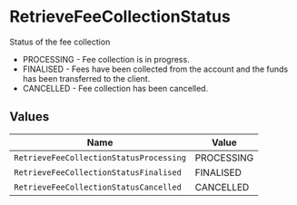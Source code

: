 # RetrieveFeeCollectionStatus

Status of the fee collection
* PROCESSING - Fee collection is in progress.
* FINALISED - Fees have been collected from the account and the funds has been transferred to the client.
* CANCELLED - Fee collection has been cancelled.


## Values

| Name                                    | Value                                   |
| --------------------------------------- | --------------------------------------- |
| `RetrieveFeeCollectionStatusProcessing` | PROCESSING                              |
| `RetrieveFeeCollectionStatusFinalised`  | FINALISED                               |
| `RetrieveFeeCollectionStatusCancelled`  | CANCELLED                               |